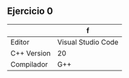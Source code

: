## Ejercicio 0
|  | f |
| ------ | ------ |
| Editor | Visual Studio Code |
| C++ Version | 20 |
| Compilador | G++ |
